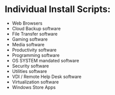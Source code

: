 # Individual Install Scripts:

- Web Browsers
- Cloud Backup software
- File Transfer software
- Gaming software
- Media software
- Productivity software
- Programming software
- OS SYSTEM mandated software
- Security software
- Utilities software
- VDI / Remote Help Desk software
- Virtualization software
- Windows Store Apps 
